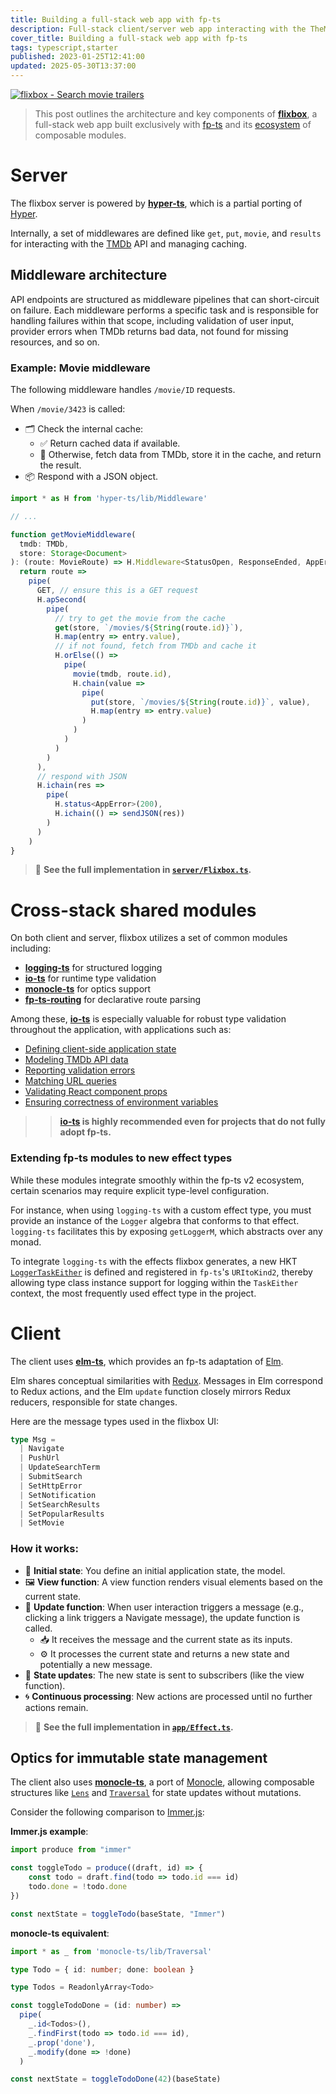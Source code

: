 ```yaml
---
title: Building a full-stack web app with fp-ts
description: Full-stack client/server web app interacting with the TheMovieDB API
cover_title: Building a full-stack web app with fp-ts
tags: typescript,starter
published: 2023-01-25T12:41:00
updated: 2025-05-30T13:37:00
---
```


[![flixbox - Search movie trailers](./flixbox.jpg)](https://tetsuo.github.io/wr/flixbox.html)

> This post outlines the architecture and key components of [**flixbox**](https://www.github.com/tetsuo/flixbox), a full-stack web app built exclusively with [fp-ts](https://gcanti.github.io/fp-ts/) and its [ecosystem](https://gcanti.github.io/fp-ts/ecosystem/) of composable modules.

# Server

The flixbox server is powered by [**hyper-ts**](https://github.com/DenisFrezzato/hyper-ts), which is a partial porting of [Hyper](https://hyper.wickstrom.tech/).

Internally, a set of middlewares are defined like `get`, `put`, `movie`, and `results` for interacting with the [TMDb](https://www.themoviedb.org/) API and managing caching.

## Middleware architecture

API endpoints are structured as middleware pipelines that can short-circuit on failure. Each middleware performs a specific task and is responsible for handling failures within that scope, including validation of user input, provider errors when TMDb returns bad data, not found for missing resources, and so on.

### Example: Movie middleware

The following middleware handles `/movie/ID` requests.

When `/movie/3423` is called:

* 🗂️ Check the internal cache:
  * ✅ Return cached data if available.
  * 🔄 Otherwise, fetch data from TMDb, store it in the cache, and return the result.
* 📦 Respond with a JSON object.

```typescript
import * as H from 'hyper-ts/lib/Middleware'

// ...

function getMovieMiddleware(
  tmdb: TMDb,
  store: Storage<Document>
): (route: MovieRoute) => H.Middleware<StatusOpen, ResponseEnded, AppError, void> {
  return route =>
    pipe(
      GET, // ensure this is a GET request
      H.apSecond(
        pipe(
          // try to get the movie from the cache
          get(store, `/movies/${String(route.id)}`),
          H.map(entry => entry.value),
          // if not found, fetch from TMDb and cache it
          H.orElse(() =>
            pipe(
              movie(tmdb, route.id),
              H.chain(value =>
                pipe(
                  put(store, `/movies/${String(route.id)}`, value),
                  H.map(entry => entry.value)
                )
              )
            )
          )
        )
      ),
      // respond with JSON
      H.ichain(res =>
        pipe(
          H.status<AppError>(200),
          H.ichain(() => sendJSON(res))
        )
      )
    )
}
```

> 📄 **See the full implementation in [`server/Flixbox.ts`](https://github.com/tetsuo/flixbox/blob/0.0.7/src/server/Flixbox.ts).**

# Cross-stack shared modules

On both client and server, flixbox utilizes a set of common modules including:

- [**logging-ts**](https://github.com/gcanti/logging-ts/) for structured logging
- [**io-ts**](https://github.com/gcanti/io-ts) for runtime type validation
- [**monocle-ts**](https://github.com/gcanti/monocle-ts) for optics support
- [**fp-ts-routing**](https://github.com/gcanti/fp-ts-routing) for declarative route parsing

Among these, [**io-ts**](https://github.com/gcanti/io-ts/) is especially valuable for robust type validation throughout the application, with applications such as:

* [Defining client-side application state](https://github.com/tetsuo/flixbox/blob/0.0.7/src/app/Model.ts)
* [Modeling TMDb API data](https://github.com/tetsuo/flixbox/tree/0.0.7/src/tmdb/model)
* [Reporting validation errors](https://github.com/tetsuo/flixbox/blob/0.0.7/src/server/Error.ts#L17)
* [Matching URL queries](https://github.com/tetsuo/flixbox/blob/0.0.7/src/app/Router.ts#L5)
* [Validating React component props](https://github.com/tetsuo/flixbox/blob/0.0.7/src/app/components/Layout.tsx#L77)
* [Ensuring correctness of environment variables](https://github.com/tetsuo/flixbox/blob/0.0.7/src/server/index.ts#L72)

>> **[io-ts](https://github.com/gcanti/io-ts) is highly recommended even for projects that do not fully adopt fp-ts.**

### Extending fp-ts modules to new effect types

While these modules integrate smoothly within the fp-ts v2 ecosystem, certain scenarios may require explicit type-level configuration.

For instance, when using `logging-ts` with a custom effect type, you must provide an instance of the `Logger` algebra that conforms to that effect. `logging-ts` facilitates this by exposing `getLoggerM`, which abstracts over any monad.

To integrate `logging-ts` with the effects flixbox generates, a new HKT [`LoggerTaskEither`](https://github.com/tetsuo/flixbox/blob/0.0.7/src/logging/TaskEither.ts) is defined and registered in `fp-ts`'s `URItoKind2`, thereby allowing type class instance support for logging within the `TaskEither` context, the most frequently used effect type in the project.

# Client

The client uses [**elm-ts**](https://github.com/gcanti/elm-ts), which provides an fp-ts adaptation of [Elm](https://elm-lang.org/).

Elm shares conceptual similarities with [Redux](https://redux.js.org/understanding/history-and-design/prior-art). Messages in Elm correspond to Redux actions, and the Elm `update` function closely mirrors Redux reducers, responsible for state changes.

Here are the message types used in the flixbox UI:

```typescript
type Msg =
  | Navigate
  | PushUrl
  | UpdateSearchTerm
  | SubmitSearch
  | SetHttpError
  | SetNotification
  | SetSearchResults
  | SetPopularResults
  | SetMovie
```

### How it works:

* 📄 **Initial state**: You define an initial application state, the model.
* 🖼️ **View function**: A view function renders visual elements based on the current state.
* 🔁 **Update function**: When user interaction triggers a message (e.g., clicking a link triggers a Navigate message), the update function is called.
  * 📥 It receives the message and the current state as its inputs.
  * ⚙️ It processes the current state and returns a new state and potentially a new message.
* 🔄 **State updates**: The new state is sent to subscribers (like the view function).
* 🌀 **Continuous processing**: New actions are processed until no further actions remain.

> 📄 **See the full implementation in [`app/Effect.ts`](https://github.com/tetsuo/flixbox/blob/0.0.7/src/app/Effect.ts).**

## Optics for immutable state management

The client also uses [**monocle-ts**](https://www.github.com/gcanti/monocle-ts), a port of [Monocle](https://www.optics.dev/Monocle/), allowing composable structures like [`Lens`](https://gcanti.github.io/monocle-ts/modules/Lens.ts.html) and [`Traversal`](https://gcanti.github.io/monocle-ts/modules/Traversal.ts.html) for state updates without mutations.

Consider the following comparison to [Immer.js](https://immerjs.github.io/immer/):

**Immer.js example**:

```javascript
import produce from "immer"

const toggleTodo = produce((draft, id) => {
    const todo = draft.find(todo => todo.id === id)
    todo.done = !todo.done
})

const nextState = toggleTodo(baseState, "Immer")
```

**monocle-ts equivalent**:

```typescript
import * as _ from 'monocle-ts/lib/Traversal'

type Todo = { id: number; done: boolean }

type Todos = ReadonlyArray<Todo>

const toggleTodoDone = (id: number) =>
  pipe(
    _.id<Todos>(),
    _.findFirst(todo => todo.id === id),
    _.prop('done'),
    _.modify(done => !done)
  )

const nextState = toggleTodoDone(42)(baseState)
```
